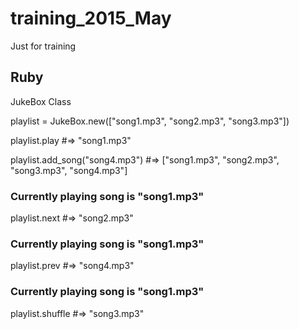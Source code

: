 # training_2015_May
Just for training

## Ruby

JukeBox Class

playlist = JukeBox.new(["song1.mp3", "song2.mp3", "song3.mp3"])

playlist.play
  #=> "song1.mp3"

playlist.add_song("song4.mp3")
  #=> ["song1.mp3", "song2.mp3", "song3.mp3", "song4.mp3"]

### Currently playing song is "song1.mp3"
playlist.next
  #=> "song2.mp3"

### Currently playing song is "song1.mp3"
playlist.prev #=> "song4.mp3"

### Currently playing song is "song1.mp3"
playlist.shuffle #=> "song3.mp3"
